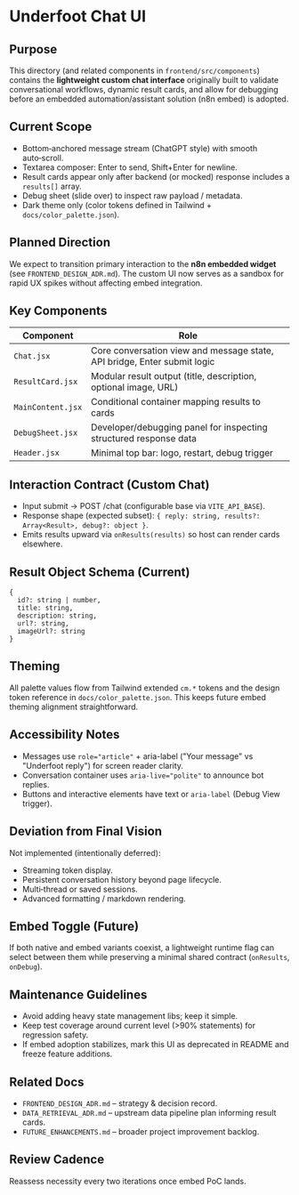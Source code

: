 # Underfoot Chat UI

## Purpose

This directory (and related components in `frontend/src/components`) contains the **lightweight custom chat interface** originally built to validate conversational workflows, dynamic result cards, and allow for debugging before an embedded automation/assistant solution (n8n embed) is adopted.

## Current Scope

- Bottom‑anchored message stream (ChatGPT style) with smooth auto‑scroll.
- Textarea composer: Enter to send, Shift+Enter for newline.
- Result cards appear only after backend (or mocked) response includes a `results[]` array.
- Debug sheet (slide over) to inspect raw payload / metadata.
- Dark theme only (color tokens defined in Tailwind + `docs/color_palette.json`).

## Planned Direction

We expect to transition primary interaction to the **n8n embedded widget** (see `FRONTEND_DESIGN_ADR.md`). The custom UI now serves as a sandbox for rapid UX spikes without affecting embed integration.

## Key Components

| Component | Role |
| - | - |
| `Chat.jsx` | Core conversation view and message state, API bridge, Enter submit logic |
| `ResultCard.jsx` | Modular result output (title, description, optional image, URL) |
| `MainContent.jsx` | Conditional container mapping results to cards |
| `DebugSheet.jsx` | Developer/debugging panel for inspecting structured response data |
| `Header.jsx` | Minimal top bar: logo, restart, debug trigger |

## Interaction Contract (Custom Chat)

- Input submit -> POST /chat (configurable base via `VITE_API_BASE`).
- Response shape (expected subset): `{ reply: string, results?: Array<Result>, debug?: object }`.
- Emits results upward via `onResults(results)` so host can render cards elsewhere.

## Result Object Schema (Current)

```
{
  id?: string | number,
  title: string,
  description: string,
  url?: string,
  imageUrl?: string
}
```

## Theming

All palette values flow from Tailwind extended `cm.*` tokens and the design token reference in `docs/color_palette.json`. This keeps future embed theming alignment straightforward.

## Accessibility Notes

- Messages use `role="article"` + aria-label ("Your message" vs "Underfoot reply") for screen reader clarity.
- Conversation container uses `aria-live="polite"` to announce bot replies.
- Buttons and interactive elements have text or `aria-label` (Debug View trigger).

## Deviation from Final Vision

Not implemented (intentionally deferred):

- Streaming token display.
- Persistent conversation history beyond page lifecycle.
- Multi‑thread or saved sessions.
- Advanced formatting / markdown rendering.

## Embed Toggle (Future)

If both native and embed variants coexist, a lightweight runtime flag can select between them while preserving a minimal shared contract (`onResults`, `onDebug`).

## Maintenance Guidelines

- Avoid adding heavy state management libs; keep it simple.
- Keep test coverage around current level (>90% statements) for regression safety.
- If embed adoption stabilizes, mark this UI as deprecated in README and freeze feature additions.

## Related Docs

- `FRONTEND_DESIGN_ADR.md` – strategy & decision record.
- `DATA_RETRIEVAL_ADR.md` – upstream data pipeline plan informing result cards.
- `FUTURE_ENHANCEMENTS.md` – broader project improvement backlog.

## Review Cadence

Reassess necessity every two iterations once embed PoC lands.
